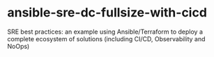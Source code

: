 # ansible-sre-dc-fullsize-with-cicd
SRE best practices: an example using Ansible/Terraform to deploy a complete ecosystem of solutions (including CI/CD, Observability and NoOps)
